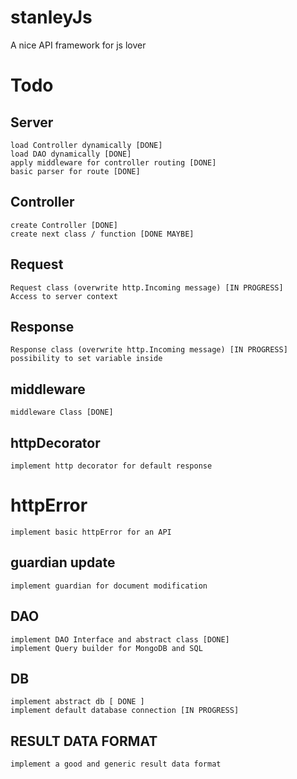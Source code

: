 # stanleyJs

A nice API framework for js lover

# Todo

## Server

    load Controller dynamically [DONE]
    load DAO dynamically [DONE]
    apply middleware for controller routing [DONE]
    basic parser for route [DONE]

## Controller

    create Controller [DONE]
    create next class / function [DONE MAYBE]

## Request

    Request class (overwrite http.Incoming message) [IN PROGRESS]
    Access to server context

## Response

    Response class (overwrite http.Incoming message) [IN PROGRESS]
    possibility to set variable inside

## middleware

    middleware Class [DONE]

## httpDecorator

    implement http decorator for default response

# httpError

    implement basic httpError for an API

## guardian update

    implement guardian for document modification

## DAO

    implement DAO Interface and abstract class [DONE]
    implement Query builder for MongoDB and SQL

## DB

    implement abstract db [ DONE ]
    implement default database connection [IN PROGRESS]

## RESULT DATA FORMAT

    implement a good and generic result data format

